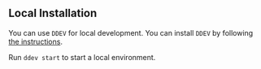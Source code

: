 ## Local Installation

You can use `DDEV` for local development. You can install `DDEV` by following [the instructions](https://ddev.readthedocs.io/en/stable/).

Run `ddev start` to start a local environment.
